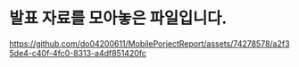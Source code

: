 <H1>발표 자료를 모아놓은 파일입니다. </H1>



https://github.com/do04200611/MobilePorjectReport/assets/74278578/a2f35de4-c40f-4fc0-8313-a4df851420fc

